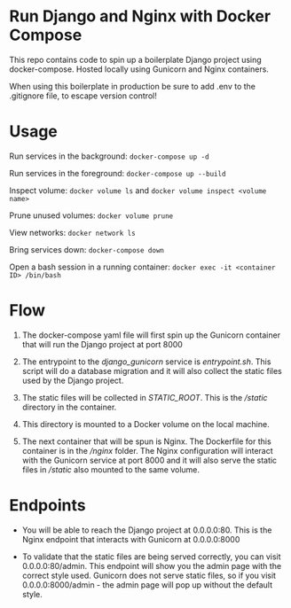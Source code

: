 # Run Django and Nginx with Docker Compose

This repo contains code to spin up a boilerplate Django project using docker-compose.
Hosted locally using Gunicorn and Nginx containers.

When using this boilerplate in production be sure to add .env to the .gitignore file, to escape version control!


# Usage

Run services in the background:
`docker-compose up -d`

Run services in the foreground:
`docker-compose up --build`

Inspect volume:
`docker volume ls`
and
`docker volume inspect <volume name>`

Prune unused volumes:
`docker volume prune`

View networks:
`docker network ls`

Bring services down:
`docker-compose down`

Open a bash session in a running container:
`docker exec -it <container ID> /bin/bash`


# Flow

1. The docker-compose yaml file will first spin up the Gunicorn container that will run the Django project at port 8000

2. The entrypoint to the *django_gunicorn* service is *entrypoint.sh*. This script will do a database migration and it will also collect the static files used by the Django project.

3. The static files will be collected in *STATIC_ROOT*. This is the */static* directory in the container.

4. This directory is mounted to a Docker volume on the local machine.

5. The next container that will be spun is Nginx. The Dockerfile for this container is in the */nginx* folder. The Nginx configuration will interact with the Gunicorn service at port 8000 and it will also serve the static files in */static* also mounted to the same volume.


# Endpoints

* You will be able to reach the Django project at 0.0.0.0:80. This is the Nginx endpoint that interacts with Gunicorn at 0.0.0.0:8000

* To validate that the static files are being served correctly, you can visit 0.0.0.0:80/admin. This endpoint will show you the admin page with the correct style used.
Gunicorn does not serve static files, so if you visit 0.0.0.0:8000/admin - the admin page will pop up without the default style.

